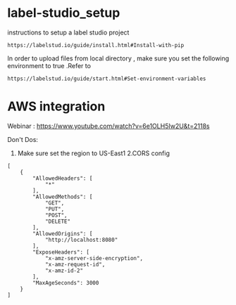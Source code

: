 # label-studio_setup
instructions to setup a label studio project 
```
https://labelstud.io/guide/install.html#Install-with-pip
```

In order to upload files from local directory , make sure you set the following environment to true .Refer to 
```
https://labelstud.io/guide/start.html#Set-environment-variables
```

# AWS integration
Webinar : https://www.youtube.com/watch?v=6e1OLH5Iw2U&t=2118s

Don't Dos:

1. Make sure set the region to US-East1
2.CORS config
```
[
    {
        "AllowedHeaders": [
            "*"
        ],
        "AllowedMethods": [
            "GET",
            "PUT",
            "POST",
            "DELETE"
        ],
        "AllowedOrigins": [
            "http://localhost:8080"
        ],
        "ExposeHeaders": [
            "x-amz-server-side-encryption",
            "x-amz-request-id",
            "x-amz-id-2"
        ],
        "MaxAgeSeconds": 3000
    }
]
```
